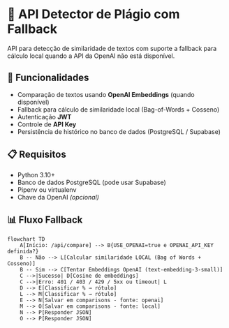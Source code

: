 # 📝 API Detector de Plágio com Fallback

API para detecção de similaridade de textos com suporte a fallback para cálculo local quando a API da OpenAI não está disponível.

## 🚀 Funcionalidades

- Comparação de textos usando **OpenAI Embeddings** (quando disponível)
- Fallback para cálculo de similaridade local (Bag-of-Words + Cosseno)
- Autenticação **JWT**
- Controle de **API Key**
- Persistência de histórico no banco de dados (PostgreSQL / Supabase)

## 📋 Requisitos

- Python 3.10+
- Banco de dados PostgreSQL (pode usar Supabase)
- Pipenv ou virtualenv
- Chave da OpenAI *(opcional)*

## 📊 Fluxo Fallback

```mermaid
flowchart TD
    A[Início: /api/compare] --> B{USE_OPENAI=true e OPENAI_API_KEY definida?}
    B -- Não --> L[Calcular similaridade LOCAL (Bag of Words + Cosseno)]
    B -- Sim --> C[Tentar Embeddings OpenAI (text-embedding-3-small)]
    C -->|Sucesso| D[Cosine de embeddings]
    C -->|Erro: 401 / 403 / 429 / 5xx ou timeout| L
    D --> E[Classificar % → rótulo]
    L --> M[Classificar % → rótulo]
    E --> N[Salvar em comparisons - fonte: openai]
    M --> O[Salvar em comparisons - fonte: local]
    N --> P[Responder JSON]
    O --> P[Responder JSON]